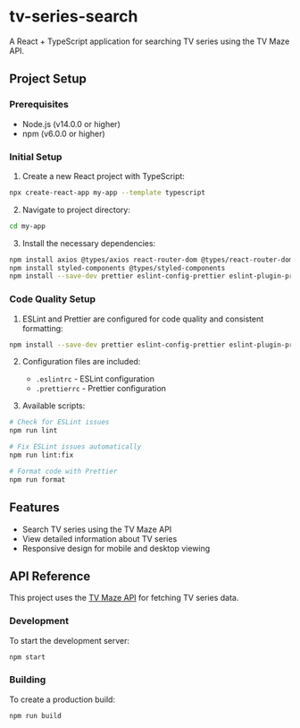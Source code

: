 # tv-series-search

A React + TypeScript application for searching TV series using the TV Maze API.

## Project Setup

### Prerequisites

- Node.js (v14.0.0 or higher)
- npm (v6.0.0 or higher)

### Initial Setup

1. Create a new React project with TypeScript:

```bash
npx create-react-app my-app --template typescript
```

2. Navigate to project directory:

```bash
cd my-app
```

3. Install the necessary dependencies:

```bash
npm install axios @types/axios react-router-dom @types/react-router-dom
npm install styled-components @types/styled-components
npm install --save-dev prettier eslint-config-prettier eslint-plugin-prettier
```

### Code Quality Setup

1. ESLint and Prettier are configured for code quality and consistent formatting:

```bash
npm install --save-dev prettier eslint-config-prettier eslint-plugin-prettier
```

2. Configuration files are included:

   - `.eslintrc` - ESLint configuration
   - `.prettierrc` - Prettier configuration

3. Available scripts:

```bash
# Check for ESLint issues
npm run lint

# Fix ESLint issues automatically
npm run lint:fix

# Format code with Prettier
npm run format
```

## Features

- Search TV series using the TV Maze API
- View detailed information about TV series
- Responsive design for mobile and desktop viewing

## API Reference

This project uses the [TV Maze API](https://www.tvmaze.com/api) for fetching TV series data.

### Development

To start the development server:

```bash
npm start
```

### Building

To create a production build:

```bash
npm run build
```
